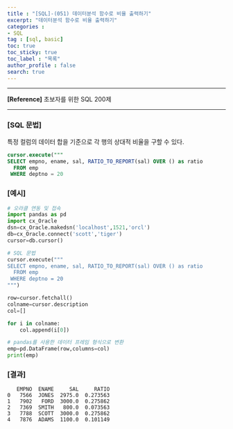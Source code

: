 ```yaml
---
title : "[SQL]-(051) 데이터분석 함수로 비율 출력하기"
excerpt: "데이터분석 함수로 비율 출력하기"
categories :
- SQL
tag : [sql, basic]
toc: true
toc_sticky: true
toc_label : "목록"
author_profile : false
search: true
---
```


---
**[Reference]** 초보자를 위한 SQL 200제

---
### [SQL 문법]
특정 컬럼의 데이터 합을 기준으로 각 행의 상대적 비율을 구할 수 있다.  


```sql
cursor.execute("""
SELECT empno, ename, sal, RATIO_TO_REPORT(sal) OVER () as ratio
  FROM emp
 WHERE deptno = 20
```
### [예시]
```python
# 오라클 연동 및 접속
import pandas as pd
import cx_Oracle
dsn=cx_Oracle.makedsn('localhost',1521,'orcl')
db=cx_Oracle.connect('scott','tiger')
cursor=db.cursor()

# SQL 문법
cursor.execute("""
SELECT empno, ename, sal, RATIO_TO_REPORT(sal) OVER () as ratio
  FROM emp
 WHERE deptno = 20
""")

row=cursor.fetchall()
colname=cursor.description
col=[]

for i in colname:
    col.append(i[0])

# pandas를 사용한 데이터 프레임 형식으로 변환
emp=pd.DataFrame(row,columns=col)
print(emp)
```
### [결과]

       EMPNO  ENAME     SAL     RATIO
    0   7566  JONES  2975.0  0.273563
    1   7902   FORD  3000.0  0.275862
    2   7369  SMITH   800.0  0.073563
    3   7788  SCOTT  3000.0  0.275862
    4   7876  ADAMS  1100.0  0.101149
    
